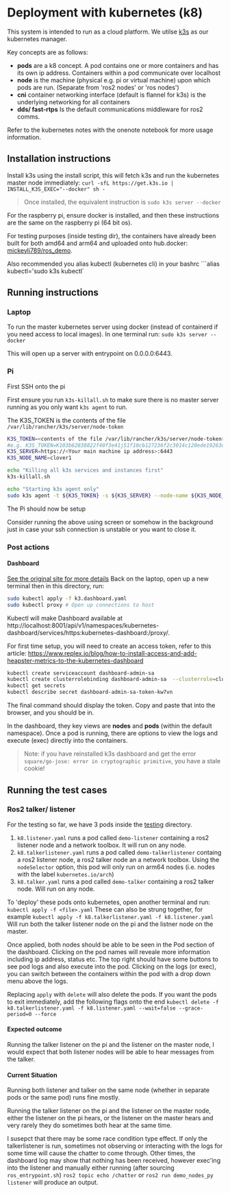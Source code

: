# Deployment with kubernetes (k8)

This system is intended to run as a cloud platform. We utilse [k3s](https://rancher.com/docs/k3s/latest/en/quick-start/) as our kubernetes manager. 

Key concepts are as follows:
- **pods** are a k8 concept. A pod contains one or more containers and has its own ip address. Containers within a pod communicate over localhost
- **node** is the machine (physical e.g. pi or virtual machine) upon which pods are run. (Separate from 'ros2 nodes' or 'ros nodes')
- **cni** container networking interface (default is flannel for k3s) is the underlying networking for all containers
- **dds/ fast-rtps** Is the default communications middleware for ros2 comms.

Refer to the kubernetes notes with the onenote notebook for more usage information.

## Installation instructions

Install k3s using the install script, this will fetch k3s and run the kubernetes master node immediately:
```curl -sfL https://get.k3s.io | INSTALL_K3S_EXEC="--docker" sh -```

> Once installed, the equivalent instruction is `sudo k3s server --docker`

For the raspberry pi, ensure docker is installed, and then these instructions are the same on the raspberry pi (64 bit os).

For testing purposes (inside testing dir), the containers have already been built for both amd64 and arm64 and uploaded onto hub.docker: [mickeyli789/ros_demo](https://hub.docker.com/r/mickeyli789/ros_demo).

Also recommended you alias kubectl (kubernetes cli) in your bashrc
```alias kubectl='sudo k3s kubectl`

## Running instructions

### Laptop

To run the master kubernetes server using docker (instead of containerd if you need access to local images). In one terminal run:
```sudo k3s server --docker```

This will open up a server with entrypoint on 0.0.0.0:6443. 

### Pi
First SSH onto the pi

First ensure you run `k3s-killall.sh` to make sure there is no master server running as you only want `k3s agent` to run.

The K3S_TOKEN is the contents of the file `/var/lib/rancher/k3s/server/node-token`

```bash
K3S_TOKEN=<contents of the file /var/lib/rancher/k3s/server/node-token>
#e.g. K3S_TOKEN=K103b62838822f40f3e41j51f10cb127236f2c3014c120ede19263da9f33fbfc859::server:2dcbb32a4cad16e20d714d88dbce4af8
K3S_SERVER=https://<Your main machine ip address>:6443
K3S_NODE_NAME=clover1

echo "Killing all k3s services and instances first"
k3s-killall.sh

echo "Starting k3s agent only"
sudo k3s agent -t ${K3S_TOKEN} -s ${K3S_SERVER} --node-name ${K3S_NODE_NAME}
```
The Pi should now be setup

Consider running the above using screen or somehow in the background just in case your ssh connection is unstable or you want to close it. 

### Post actions
#### Dashboard
[See the original site for more details](https://kubernetes.io/docs/tasks/access-application-cluster/web-ui-dashboard/)
Back on the laptop, open up a new terminal then in this directory, run:

```bash
sudo kubectl apply -f k3.dashboard.yaml
sudo kubectl proxy # Open up connections to host
```
Kubectl will make Dashboard available at http://localhost:8001/api/v1/namespaces/kubernetes-dashboard/services/https:kubernetes-dashboard:/proxy/.

For first time setup, you will need to create an access token, refer to this article: https://www.replex.io/blog/how-to-install-access-and-add-heapster-metrics-to-the-kubernetes-dashboard 

```bash
kubectl create serviceaccount dashboard-admin-sa
kubectl create clusterrolebinding dashboard-admin-sa  --clusterrole=cluster-admin --serviceaccount=default:dashboard-admin-sa
kubectl get secrets
kubectl describe secret dashboard-admin-sa-token-kw7vn
```
The final command should display the token. Copy and paste that into the browser, and you should be in. 

In the dashboard, they key views are **nodes** and **pods** (within the default namespace).
Once a pod is running, there are options to view the logs and execute (exec) directly into the containers.

> Note: if you have reinstalled k3s dashboard and get the error `square/go-jose: error in cryptographic primitive`, you have a stale cookie!

## Running the test cases

### Ros2 talker/ listener

For the testing so far, we have 3 pods inside the [testing](testing) directory.
1. `k8.listener.yaml` runs a pod called `demo-listener` containing a ros2 listener node and a network toolbox. It will run on any node.
2. `k8.talkerlistener.yaml` runs a pod called `demo-talkerlistener` containg a ros2 listener node, a ros2 talker node an a network toolbox. Using the `nodeSelector` option, this pod will only run on arm64 nodes (i.e. nodes with the label `kubernetes.io/arch`)
3. `k8.talker.yaml` runs a pod called `demo-talker` containing a ros2 talker node. Will run on any node.

To 'deploy' these pods onto kubernetes, open another terminal and run:
```kubectl apply -f <file>.yaml```
These can also be strung together, for example
```kubectl apply -f k8.talkerlistener.yaml -f k8.listener.yaml```
Will run both the talker listener node on the pi and the listner node on the master. 

Once applied, both nodes should be able to be seen in the Pod section of the dashboard. Clicking on the pod names will reveale more information including ip address, status etc. The top right should have some buttons to see pod logs and also execute into the pod. Clicking on the logs (or exec), you can switch between the containers within the pod with a drop down menu above the logs. 

Replacing `apply` with `delete` will also delete the pods. If you want the pods to exit immediately, add the following flags onto the end
```kubectl delete -f k8.talkerlistener.yaml -f k8.listener.yaml --wait=false --grace-period=0 --force```

#### Expected outcome

Running the talker listener on the pi and the listener on the master node, I would expect that both listener nodes will be able to hear messages from the talker. 

#### Current Situation

Running both listener and talker on the same node (whether in separate pods or the same pod) runs fine mostly. 

Running the talker listener on the pi and the listener on the master node, either the listener on the pi hears, or the listener on the master hears and very rarely they do sometimes both hear at the same time. 

I susepct that there may be some race condition type effect. If only the talkerlistener is run, sometimes not observing or interacting with the logs for some time will cause the chatter to come through. Other times, the dashboard log may show that nothing has been received, however exec'ing into the listener and manually either running (after sourcing `ros_entrypoint.sh`) `ros2 topic echo /chatter` or `ros2 run demo_nodes_py listener` will produce an output. 
